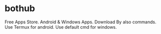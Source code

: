# bothub
Free Apps Store. Android &amp; Windows Apps. Download By also commands. Use Termux for android. Use default cmd for windows.
